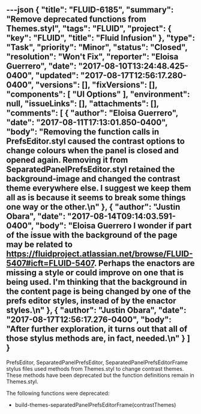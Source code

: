 ---json
{
  "title": "FLUID-6185",
  "summary": "Remove deprecated functions from Themes.styl",
  "tags": "FLUID",
  "project": {
    "key": "FLUID",
    "title": "Fluid Infusion"
  },
  "type": "Task",
  "priority": "Minor",
  "status": "Closed",
  "resolution": "Won't Fix",
  "reporter": "Eloisa Guerrero",
  "date": "2017-08-10T13:24:48.425-0400",
  "updated": "2017-08-17T12:56:17.280-0400",
  "versions": [],
  "fixVersions": [],
  "components": [
    "UI Options"
  ],
  "environment": null,
  "issueLinks": [],
  "attachments": [],
  "comments": [
    {
      "author": "Eloisa Guerrero",
      "date": "2017-08-11T17:13:01.850-0400",
      "body": "Removing the function calls in PrefsEditor.styl caused the contrast options to change colours when the panel is closed and opened again. Removing it from SeparatedPanelPrefsEditor.styl retained the background-image and changed the contrast theme everywhere else. I suggest we keep them all as is because it seems to break some things one way or the other.\n"
    },
    {
      "author": "Justin Obara",
      "date": "2017-08-14T09:14:03.591-0400",
      "body": "Eloisa Guerrero I wonder if part of the issue with the background of the page may be related to <https://fluidproject.atlassian.net/browse/FLUID-5407#icft=FLUID-5407>. Perhaps the enactors are missing a style or could improve on one that is being used. I'm thinking that the background in the content page is being changed by one of the prefs editor styles, instead of by the enactor styles.\n"
    },
    {
      "author": "Justin Obara",
      "date": "2017-08-17T12:56:17.276-0400",
      "body": "After further exploration, it turns out that all of those stylus methods are, in fact, needed.\n"
    }
  ]
}
---
PrefsEditor, SeparatedPanelPrefsEditor, SeparatedPanelPrefsEditorFrame stylus files used methods from Themes.styl to change contrast themes. These methods have been deprecated but the function definitions remain in Themes.styl.

The following functions were deprecated:

* build-themes-separatedPanelPrefsEditorFrame(contrastThemes)

        
